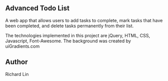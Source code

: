 ## Advanced Todo List

A web app that allows users to add tasks to complete, mark tasks that have been completed, and delete tasks permanently from their list. 

The technologies implemented in this project are jQuery, HTML, CSS, Javascript, Font-Awesome. The background was created by uiGradients.com

## Author

Richard Lin